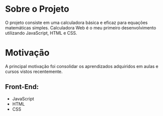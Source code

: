 # Sobre o Projeto
O projeto consiste em uma calculadora básica e eficaz para equações matemáticas simples.   Calculadora Web é o meu primeiro desenvolvimento utilizando JavaScript, HTML e CSS.

# Motivação
A principal motivação foi consolidar os aprendizados adquiridos em aulas e cursos vistos recentemente.

## Front-End:
- JavaScript
- HTML
- CSS

